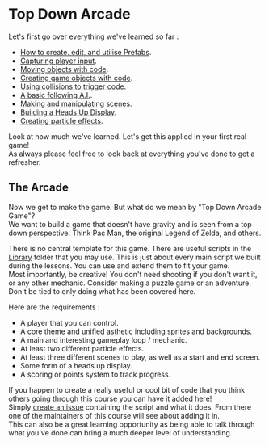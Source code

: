 # Top Down Arcade

Let's first go over everything we've learned so far :

* [How to create, edit, and utilise Prefabs](./1%20Prefabs.md).
* [Capturing player input](./2%20PlayerInput.md).
* [Moving objects with code](./2%20PlayerInput.md/#moving-the-player).
* [Creating game objects with code](./2%20PlayerInput.md/#spawning-a-bullet).
* [Using collisions to trigger code](./3%20Health.md).
* [A basic following A.I.](./3%20Health.md/#basic-enemy-ai).
* [Making and manipulating scenes](./4%20Scenes.md).
* [Building a Heads Up Display](./5%20HUD.md).
* [Creating particle effects](./6%20/ParticleEffects.md).

Look at how much we've learned. Let's get this applied in your first real game!\
As always please feel free to look back at everything you've done to get a refresher.

## The Arcade

Now we get to make the game. But what do we mean by "Top Down Arcade Game"?\
We want to build a game that doesn't have gravity and is seen from a top down perspective. Think Pac Man, the original Legend of Zelda, and others.

There is no central template for this game. There are useful scripts in the [Library](./Library/) folder that you may use. This is just about every main script we built during the lessons. You can use and extend them to fit your game.\
Most importantly, be creative! You don't need shooting if you don't want it, or any other mechanic. Consider making a puzzle game or an adventure. Don't be tied to only doing what has been covered here.

Here are the requirements :

* A player that you can control.
* A core theme and unified asthetic including sprites and backgrounds.
* A main and interesting gameplay loop / mechanic.
* At least two different particle effects.
* At least three different scenes to play, as well as a start and end screen.
* Some form of a heads up display.
* A scoring or points system to track progress.

If you happen to create a really useful or cool bit of code that you think others going through this course you can have it added here!\
Simply [create an issue](https://github.com/DerekCresswell/GameDesign11/issues/new) containing the script and what it does. From there one of the maintainers of this course will see about adding it in.\
This can also be a great learning opportunity as being able to talk through what you've done can bring a much deeper level of understanding.